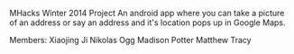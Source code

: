 MHacks Winter 2014 Project
	An android app where you can take a picture of an address or say an address and it's location pops up in Google Maps.

Members:
Xiaojing Ji
Nikolas Ogg
Madison Potter
Matthew Tracy
